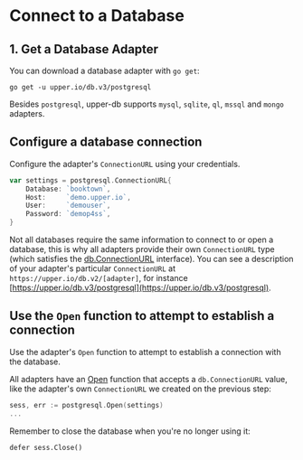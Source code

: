 # Connect to a Database

## 1. Get a Database Adapter


You can download a database adapter with `go get`:

```
go get -u upper.io/db.v3/postgresql
```

Besides `postgresql`, upper-db supports `mysql`, `sqlite`, `ql`, `mssql` and
`mongo` adapters.

## Configure a database connection

Configure the adapter's `ConnectionURL` using your credentials.

```go
var settings = postgresql.ConnectionURL{
	Database: `booktown`,
	Host:     `demo.upper.io`,
	User:     `demouser`,
	Password: `demop4ss`,
}
```

Not all databases require the same information to connect to or open a
database, this is why all adapters provide their own `ConnectionURL` type
(which satisfies the [db.ConnectionURL][1] interface). You can see a
description of your adapter's particular `ConnectionURL` at
`https://upper.io/db.v2/[adapter]`, for instance
[https://upper.io/db.v3/postgresql](https://upper.io/db.v3/postgresql).

## Use the `Open` function to attempt to establish a connection

Use the adapter's `Open` function to attempt to establish a connection with the
database.

All adapters have an [Open][2] function that accepts a `db.ConnectionURL`
value, like the adapter's own `ConnectionURL` we created on the previous step:

```go
sess, err := postgresql.Open(settings)
...
```

Remember to close the database when you're no longer using it:
```
defer sess.Close()
```

[1]: https://godoc.org/upper.io/db.v3#ConnectionURL
[2]: https://godoc.org/upper.io/db.v3/lib/sqlbuilder#Open
